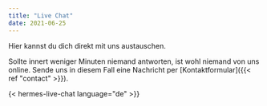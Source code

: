 ```yaml
---
title: "Live Chat"
date: 2021-06-25
---
```


Hier kannst du dich direkt mit uns austauschen.

Sollte innert weniger Minuten niemand antworten, ist wohl niemand von uns online. Sende uns in diesem Fall eine Nachricht per [Kontaktformular]({{< ref "contact" >}}).

{< hermes-live-chat language="de" >}}
